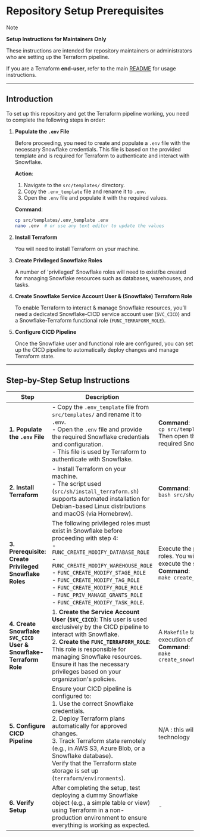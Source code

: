 # Repository Setup Prerequisites

> [!NOTE]
>
> **Setup Instructions for Maintainers Only**
>
> These instructions are intended for repository maintainers or administrators who are setting up the Terraform pipeline.
>
> If you are a Terraform **end-user**, refer to the main [README](../README.md) for usage instructions.

---

## Introduction

To set up this repository and get the Terraform pipeline working, you need to complete the following steps in order:

1. **Populate the `.env` File**

   Before proceeding, you need to create and populate a `.env` file with the necessary Snowflake credentials. This file is based on the provided template and is required for Terraform to authenticate and interact with Snowflake.

   **Action**:

   1. Navigate to the `src/templates/` directory.
   2. Copy the `.env_template` file and rename it to `.env`.
   3. Open the `.env` file and populate it with the required values.

   **Command**:

   ```sh
   cp src/templates/.env_template .env
   nano .env  # or use any text editor to update the values
   ```

2. **Install Terraform**

   You will need to install Terraform on your machine.

3. **Create Privileged Snowflake Roles**

   A number of 'privileged' Snowflake roles will need to exist/be created for managing Snowflake resources such as databases, warehouses, and tasks.

4. **Create Snowflake Service Account User & (Snowflake) Terraform Role**

   To enable Terraform to interact & manage Snowflake resources, you’ll need a dedicated Snowflake-CICD service account user (`SVC_CICD`) and a Snowflake-Terraform functional role (`FUNC_TERRAFORM_ROLE`).

5. **Configure CICD Pipeline**

   Once the Snowflake user and functional role are configured, you can set up the CICD pipeline to automatically deploy changes and manage Terraform state.

---

## Step-by-Step Setup Instructions

| **Step**                                                                   | **Description**                                                                                                                                                                                                                                                                                                                        | **Action & Commands**                                                                                                                                                      |
| -------------------------------------------------------------------------- | -------------------------------------------------------------------------------------------------------------------------------------------------------------------------------------------------------------------------------------------------------------------------------------------------------------------------------------- | -------------------------------------------------------------------------------------------------------------------------------------------------------------------------- |
| **1. Populate the `.env` File**                                           | - Copy the `.env_template` file from `src/templates/` and rename it to `.env`.<br>- Open the `.env` file and provide the required Snowflake credentials and configuration.<br>- This file is used by Terraform to authenticate with Snowflake.| **Command**:<br>`cp src/templates/.env_template .env`<br>Then open the `.env` file and provide the required Snowflake credentials. |
| **2. Install Terraform**                                                   | - Install Terraform on your machine.<br>- The script used (`src/sh/install_terraform.sh`) supports automated installation for Debian-based Linux distributions and macOS (via Homebrew).                                                                                                                                                   | **Command**:<br>`bash src/sh/install_terraform.sh`                                                                                                                         |
| **3. Prerequisite: Create Privileged Snowflake Roles**                     | The following privileged roles must exist in Snowflake before proceeding with step 4:<br>- `FUNC_CREATE_MODIFY_DATABASE_ROLE`<br>- `FUNC_CREATE_MODIFY_WAREHOUSE_ROLE`<br>- `FUNC_CREATE_MODIFY_STAGE_ROLE`<br>- `FUNC_CREATE_MODIFY_TAG_ROLE`<br>- `FUNC_CREATE_MODIFY_ROLE_ROLE`<br>- `FUNC_PRIV_MANAGE_GRANTS_ROLE`<br>- `FUNC_CREATE_MODIFY_TASK_ROLE`. | Execute the provided SQL script to create these roles. You will need `ACCOUNTADMIN` privileges to execute the script.<br>**Command**:<br>`make create_snowflake_privileged_roles` |
| **4. Create Snowflake `SVC_CICD` User & Snowflake-Terraform Role**         |  1. **Create the Service Account User (`SVC_CICD`)**: This user is used exclusively by the CICD pipeline to interact with Snowflake.<br>  2. **Create the `FUNC_TERRAFORM_ROLE`**: This role is responsible for managing Snowflake resources. Ensure it has the necessary privileges based on your organization's policies.                         | A `Makefile` target has been created for execution of these commands.<br>**Command**:<br>`make create_snowflake_svc_user_and_terraform_role`                               |
| **5. Configure CICD Pipeline**                                             | Ensure your CICD pipeline is configured to:<br> 1. Use the correct Snowflake credentials.<br> 2. Deploy Terraform plans automatically for approved changes.<br> 3. Track Terraform state remotely (e.g., in AWS S3, Azure Blob, or a Snowflake database).<br> Verify that the Terraform state storage is set up (`terraform/environments`). | N/A : this will need to be created, per-CICD technology                                                                                                                    |
| **6. Verify Setup**                                                        | After completing the setup, test deploying a dummy Snowflake object (e.g., a simple table or view) using Terraform in a non-production environment to ensure everything is working as expected.                                                                                                                                        | -                                                                                                                                                                          |
